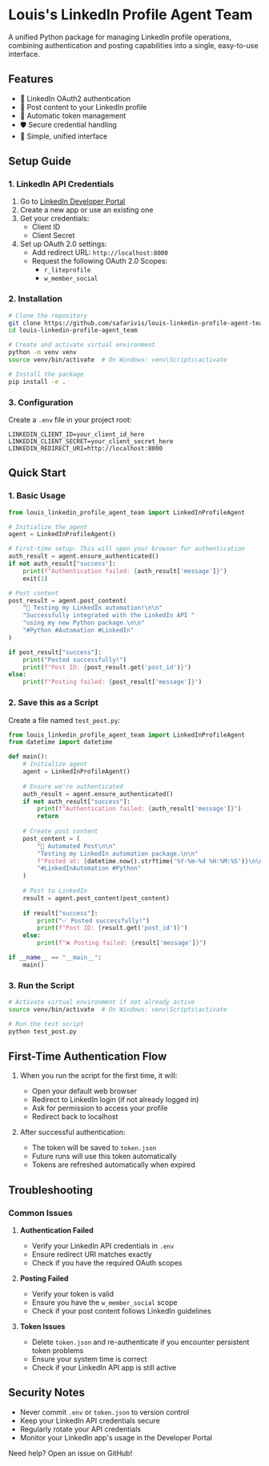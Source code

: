 # Louis's LinkedIn Profile Agent Team

A unified Python package for managing LinkedIn profile operations, combining authentication and posting capabilities into a single, easy-to-use interface.

## Features

- 🔐 LinkedIn OAuth2 authentication
- 📝 Post content to your LinkedIn profile
- 🔄 Automatic token management
- 🛡️ Secure credential handling
- 🚀 Simple, unified interface

## Setup Guide

### 1. LinkedIn API Credentials

1. Go to [LinkedIn Developer Portal](https://www.linkedin.com/developers/apps)
2. Create a new app or use an existing one
3. Get your credentials:
   - Client ID
   - Client Secret
4. Set up OAuth 2.0 settings:
   - Add redirect URL: `http://localhost:8000`
   - Request the following OAuth 2.0 Scopes:
     - `r_liteprofile`
     - `w_member_social`

### 2. Installation

```bash
# Clone the repository
git clone https://github.com/safarivis/louis-linkedin-profile-agent-team.git
cd louis-linkedin-profile-agent_team

# Create and activate virtual environment
python -m venv venv
source venv/bin/activate  # On Windows: venv\Scripts\activate

# Install the package
pip install -e .
```

### 3. Configuration

Create a `.env` file in your project root:

```env
LINKEDIN_CLIENT_ID=your_client_id_here
LINKEDIN_CLIENT_SECRET=your_client_secret_here
LINKEDIN_REDIRECT_URI=http://localhost:8000
```

## Quick Start

### 1. Basic Usage

```python
from louis_linkedin_profile_agent_team import LinkedInProfileAgent

# Initialize the agent
agent = LinkedInProfileAgent()

# First-time setup: This will open your browser for authentication
auth_result = agent.ensure_authenticated()
if not auth_result["success"]:
    print(f"Authentication failed: {auth_result['message']}")
    exit(1)

# Post content
post_result = agent.post_content(
    "🚀 Testing my LinkedIn automation!\n\n"
    "Successfully integrated with the LinkedIn API "
    "using my new Python package.\n\n"
    "#Python #Automation #LinkedIn"
)

if post_result["success"]:
    print("Posted successfully!")
    print(f"Post ID: {post_result.get('post_id')}")
else:
    print(f"Posting failed: {post_result['message']}")
```

### 2. Save this as a Script

Create a file named `test_post.py`:

```python
from louis_linkedin_profile_agent_team import LinkedInProfileAgent
from datetime import datetime

def main():
    # Initialize agent
    agent = LinkedInProfileAgent()
    
    # Ensure we're authenticated
    auth_result = agent.ensure_authenticated()
    if not auth_result["success"]:
        print(f"Authentication failed: {auth_result['message']}")
        return
    
    # Create post content
    post_content = (
        "🤖 Automated Post\n\n"
        "Testing my LinkedIn automation package.\n\n"
        f"Posted at: {datetime.now().strftime('%Y-%m-%d %H:%M:%S')}\n\n"
        "#LinkedInAutomation #Python"
    )
    
    # Post to LinkedIn
    result = agent.post_content(post_content)
    
    if result["success"]:
        print("✅ Posted successfully!")
        print(f"Post ID: {result.get('post_id')}")
    else:
        print(f"❌ Posting failed: {result['message']}")

if __name__ == "__main__":
    main()
```

### 3. Run the Script

```bash
# Activate virtual environment if not already active
source venv/bin/activate  # On Windows: venv\Scripts\activate

# Run the test script
python test_post.py
```

## First-Time Authentication Flow

1. When you run the script for the first time, it will:
   - Open your default web browser
   - Redirect to LinkedIn login (if not already logged in)
   - Ask for permission to access your profile
   - Redirect back to localhost

2. After successful authentication:
   - The token will be saved to `token.json`
   - Future runs will use this token automatically
   - Tokens are refreshed automatically when expired

## Troubleshooting

### Common Issues

1. **Authentication Failed**
   - Verify your LinkedIn API credentials in `.env`
   - Ensure redirect URI matches exactly
   - Check if you have the required OAuth scopes

2. **Posting Failed**
   - Verify your token is valid
   - Ensure you have the `w_member_social` scope
   - Check if your post content follows LinkedIn guidelines

3. **Token Issues**
   - Delete `token.json` and re-authenticate if you encounter persistent token problems
   - Ensure your system time is correct
   - Check if your LinkedIn API app is still active

## Security Notes

- Never commit `.env` or `token.json` to version control
- Keep your LinkedIn API credentials secure
- Regularly rotate your API credentials
- Monitor your LinkedIn app's usage in the Developer Portal

Need help? Open an issue on GitHub!
